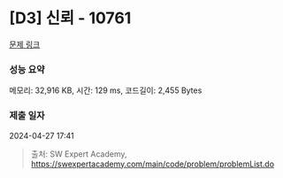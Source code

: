 # [D3] 신뢰 - 10761 

[문제 링크](https://swexpertacademy.com/main/code/problem/problemDetail.do?contestProbId=AXSVc1TqEAYDFAQT) 

### 성능 요약

메모리: 32,916 KB, 시간: 129 ms, 코드길이: 2,455 Bytes

### 제출 일자

2024-04-27 17:41



> 출처: SW Expert Academy, https://swexpertacademy.com/main/code/problem/problemList.do